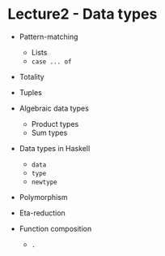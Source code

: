 # Lecture2 - Data types

* Pattern-matching
    * Lists
    * `case ... of`

* Totality

* Tuples

* Algebraic data types
    * Product types
    * Sum types

* Data types in Haskell
    * `data`
    * `type`
    * `newtype`

* Polymorphism

* Eta-reduction

* Function composition
    * `.`
